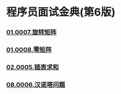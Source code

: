 # 程序员面试金典(第6版)


### [](https://github.com/vjudge/leetcode/tree/master/程序员面试金典(第6版)/)
### [](https://github.com/vjudge/leetcode/tree/master/程序员面试金典(第6版)/)
### [01.0007.旋转矩阵](https://github.com/vjudge/leetcode/tree/master/程序员面试金典(第6版)/01.0007.旋转矩阵)
### [01.0008.零矩阵](https://github.com/vjudge/leetcode/tree/master/程序员面试金典(第6版)/01.0008.零矩阵)
### [](https://github.com/vjudge/leetcode/tree/master/程序员面试金典(第6版)/)
### [](https://github.com/vjudge/leetcode/tree/master/程序员面试金典(第6版)/)
### [02.0005.链表求和](https://github.com/vjudge/leetcode/tree/master/程序员面试金典(第6版)/02.0005.链表求和)
### [](https://github.com/vjudge/leetcode/tree/master/程序员面试金典(第6版)/)
### [](https://github.com/vjudge/leetcode/tree/master/程序员面试金典(第6版)/)
### [08.0006.汉诺塔问题](https://github.com/vjudge/leetcode/tree/master/程序员面试金典(第6版)/08.0006.汉诺塔问题)
### [](https://github.com/vjudge/leetcode/tree/master/程序员面试金典(第6版)/)
### [](https://github.com/vjudge/leetcode/tree/master/程序员面试金典(第6版)/)
### [](https://github.com/vjudge/leetcode/tree/master/程序员面试金典(第6版)/)
### [](https://github.com/vjudge/leetcode/tree/master/程序员面试金典(第6版)/)
### [](https://github.com/vjudge/leetcode/tree/master/程序员面试金典(第6版)/)
### [](https://github.com/vjudge/leetcode/tree/master/程序员面试金典(第6版)/)
